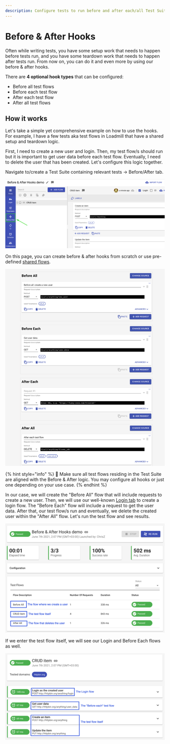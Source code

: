 ```yaml
---
description: Configure tests to run before and after each/all Test Suite flows.
---
```


# Before & After Hooks

Often while writing tests, you have some setup work that needs to happen before tests run, and you have some teardown work that needs to happen after tests run. From now on, you can do it and even more by using our before & after hooks.

There are **4 optional hook types** that can be configured:

* Before all test flows
* Before each test flow
* After each test flow
* After all test flows

## How it works

Let's take a simple yet comprehensive example on how to use the hooks. For example, I have a few tests aka test flows in Loadmill that have a shared setup and teardown logic. 

First, I need to create a new user and login. Then, my test flow/s should run but it is important to get user data before each test flow. Eventually, I need to delete the user that has been created. Let's configure this logic together. 

Navigate to/create a Test Suite containing relevant tests -&gt; Before/After tab.

![Before &amp; After tab within a Test Suite](../../.gitbook/assets/screenshot-2021-06-07t140937.766.png)

On this page, you can create before & after hooks from scratch or use pre-defined [shared flows](https://docs.loadmill.com/collaboration/shared-flows).

![](../../.gitbook/assets/screen-shot-2021-06-07-at-14.14.29.png)

{% hint style="info" %}
🧠 Make sure all test flows residing in the Test Suite are aligned with the Before & After logic. You may configure all hooks or just one depending on your use case.
{% endhint %}

In our case, we will create the "Before All" flow that will include requests to create a new user. Then, we will use our well-known [Login tab](https://docs.loadmill.com/api-testing/test-suite-editor/global-login-flow) to create a login flow. The "Before Each" flow will include a request to get the user data. After that, our test flow/s run and eventually, we delete the created user within the "After All" flow. Let's run the test flow and see results.

![](../../.gitbook/assets/screenshot-2021-06-08t114153.914.png)

If we enter the test flow itself, we will see our Login and Before Each flows as well.

![](../../.gitbook/assets/screenshot-2021-06-08t114412.807.png)














